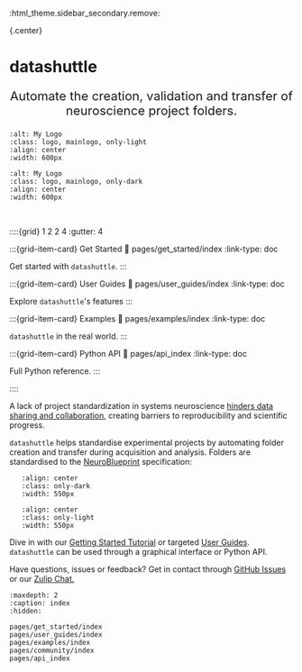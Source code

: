 :html_theme.sidebar_secondary.remove:

{.center}
# **datashuttle**

<p style="text-align: center; font-size: 22px;">Automate the creation, validation and transfer of neuroscience project folders.</p>

```{image} _static/datashuttle-overview-light.png
:alt: My Logo
:class: logo, mainlogo, only-light
:align: center
:width: 600px
```
```{image} _static/datashuttle-overview-dark.png
:alt: My Logo
:class: logo, mainlogo, only-dark
:align: center
:width: 600px
```
<br>


::::{grid} 1 2 2 4
:gutter: 4


:::{grid-item-card} Get Started
:link: pages/get_started/index
:link-type: doc

Get started with ``datashuttle``.
:::


:::{grid-item-card} User Guides
:link: pages/user_guides/index
:link-type: doc

Explore ``datashuttle``'s features
:::

:::{grid-item-card} Examples
:link: pages/examples/index
:link-type: doc

``datashuttle`` in the real world.
:::

:::{grid-item-card} Python API
:link: pages/api_index
:link-type: doc

Full Python reference.
:::

::::

A lack of project standardization in systems neuroscience
[hinders data sharing and collaboration](https://neuroinformatics.dev/blog/neuroblueprint.html),
creating barriers to reproducibility and scientific progress.


``datashuttle`` helps standardise experimental
projects by automating folder creation and transfer
during acquisition and analysis. Folders are standardised to the
[NeuroBlueprint](https://neuroblueprint.neuroinformatics.dev) specification:

```{image} /_static/NeuroBlueprint_project_tree_dark.png
   :align: center
   :class: only-dark
   :width: 550px
```
```{image} /_static/NeuroBlueprint_project_tree_light.png
   :align: center
   :class: only-light
   :width: 550px
```

Dive in with our [Getting Started Tutorial](getting-started-walkthrough)
or targeted [User Guides](pages/user_guides/index).  \
``datashuttle`` can be used through a graphical interface or Python API.

Have questions, issues or feedback? Get in contact through
[GitHub Issues](https://github.com/neuroinformatics-unit/datashuttle/issues)
or our
[Zulip Chat.](https://neuroinformatics.zulipchat.com/#narrow/stream/405999-DataShuttle)

```{toctree}
:maxdepth: 2
:caption: index
:hidden:

pages/get_started/index
pages/user_guides/index
pages/examples/index
pages/community/index
pages/api_index
```
